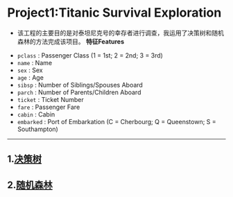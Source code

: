 # Project1:Titanic Survival Exploration
* 该工程的主要目的是对泰坦尼克号的幸存者进行调查，我运用了决策树和随机森林的方法完成该项目。
**特征Features**
- `pclass` : Passenger Class (1 = 1st; 2 = 2nd; 3 = 3rd)
- `name` : Name
- `sex` : Sex
- `age` : Age
- `sibsp` : Number of Siblings/Spouses Aboard
- `parch` : Number of Parents/Children Aboard
- `ticket` : Ticket Number
- `fare` : Passenger Fare
- `cabin` : Cabin
- `embarked` : Port of Embarkation (C = Cherbourg; Q = Queenstown; S = Southampton)
------------------------------------------------------------------------------------------------------
## 1.[决策树](titanic_survival_exploration1.ipynb)

## 2.[随机森林](titanic_survival_exploration2.ipynb)
